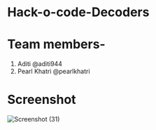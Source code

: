 # Hack-o-code-Decoders

# Team members-
1. Aditi @aditi944
2.  Pearl Khatri @pearlkhatri

# Screenshot
![Screenshot (31)](https://user-images.githubusercontent.com/68181276/141764267-bf3831e7-1d78-41ab-a813-ec955580398d.png)
